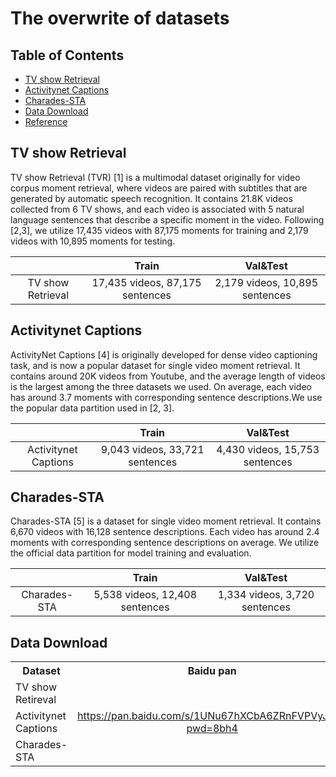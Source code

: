 # The overwrite of datasets

## Table of Contents
* [TV show Retrieval](#TVR)
* [Activitynet Captions](#Activitynet-Captions)
* [Charades-STA](#Charades-STA)
* [Data Download](#Data-Download)
* [Reference](#Reference)

## TV show Retrieval
TV show Retrieval (TVR) [1] is a multimodal dataset originally for video corpus moment retrieval, where videos are paired with subtitles that are generated by automatic speech recognition. It contains 21.8K videos collected from 6 TV shows, and each video is associated with 5 natural language sentences that describe a specific moment in the video. Following [2,3], we utilize
17,435 videos with 87,175 moments for training and 2,179 videos
with 10,895 moments for testing.

|             |Train  | Val&Test  |
| :---------: | :--: | :--: |
| TV show Retrieval | 17,435 videos, 87,175 sentences | 2,179 videos, 10,895 sentences|

## Activitynet Captions

ActivityNet Captions [4] is originally developed for dense video captioning task, and is now a popular dataset for single video moment retrieval. It contains around 20K videos from Youtube, and the average length of videos is the largest among the three datasets we used. On average, each video has around 3.7 moments with corresponding sentence descriptions.We use the popular data partition used in [2, 3].

|             |Train  | Val&Test  |
| :---------: | :--: | :--: |
| Activitynet Captions | 9,043 videos, 33,721 sentences | 4,430 videos, 15,753 sentences|

## Charades-STA

Charades-STA [5] is a dataset for single video moment retrieval. It contains 6,670 videos with 16,128 sentence descriptions. Each video has around 2.4 moments with corresponding sentence descriptions on average. We utilize the official data partition for model training and evaluation.

|             |Train  | Val&Test  |
| :---------: | :--: | :--: |
| Charades-STA | 5,538 videos, 12,408 sentences | 1,334 videos, 3,720 sentences|

## Data Download

<table>
        <tr align="center">
          <th>Dataset</th><th>Baidu pan</th><th>Aliyun</th>
        </tr>
        <tr>
            <td>TV show Retireval</td>
            <td rowspan="3" align="center"><a href="https://pan.baidu.com/s/1UNu67hXCbA6ZRnFVPVyJOA?pwd=8bh4">https://pan.baidu.com/s/1UNu67hXCbA6ZRnFVPVyJOA?pwd=8bh4</a></td>
            <td><a href="http://8.210.46.84:8787/prvr/data/tvr.tar">http://8.210.46.84:8787/prvr/data/tvr.tar</a></td>
        </tr>
        <tr>
            <td>Activitynet Captions</td>
            <td><a href="http://8.210.46.84:8787/prvr/data/activitynet.tar">http://8.210.46.84:8787/prvr/data/activitynet.tar</a></td>
        </tr>
        <tr>
            <td>Charades-STA</td>
            <td><a href="http://8.210.46.84:8787/prvr/data/charades.tar">http://8.210.46.84:8787/prvr/data/charades.tar</a></td>
        </tr>
 </table>
